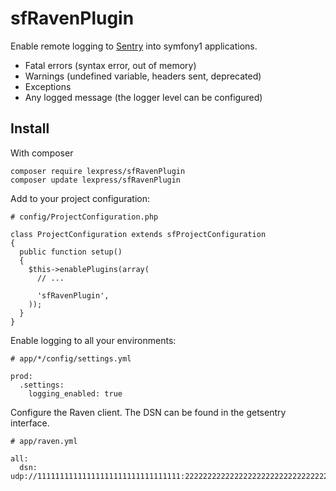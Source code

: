 sfRavenPlugin
=============

Enable remote logging to [Sentry](https://getsentry.com/welcome/) into symfony1 applications.

* Fatal errors (syntax error, out of memory)
* Warnings (undefined variable, headers sent, deprecated)
* Exceptions
* Any logged message (the logger level can be configured)

Install
-------

With composer

    composer require lexpress/sfRavenPlugin
    composer update lexpress/sfRavenPlugin

Add to your project configuration:

    # config/ProjectConfiguration.php

    class ProjectConfiguration extends sfProjectConfiguration
    {
      public function setup()
      {
        $this->enablePlugins(array(
          // ...

          'sfRavenPlugin',
        ));
      }
    }

Enable logging to all your environments:

    # app/*/config/settings.yml

    prod:
      .settings:
        logging_enabled: true

Configure the Raven client. The DSN can be found in the getsentry interface.

    # app/raven.yml

    all:
      dsn: udp://11111111111111111111111111111111:22222222222222222222222222222222@localhost:9001/1
